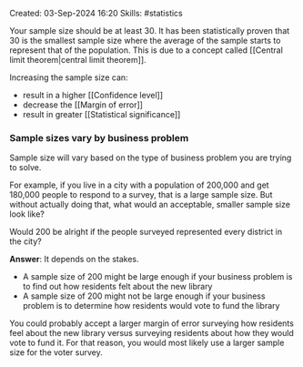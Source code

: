 Created: 03-Sep-2024 16:20
Skills: #statistics 

Your sample size should be at least 30. It has been statistically proven that 30 is the smallest sample size where the average of the sample starts to represent that of the population. This is due to a concept called [[Central limit theorem|central limit theorem]].

Increasing the sample size can:
- result in a higher [[Confidence level]]
- decrease the [[Margin of error]]
- result in greater [[Statistical significance]]
### Sample sizes vary by business problem
Sample size will vary based on the type of business problem you are trying to solve. 

For example, if you live in a city with a population of 200,000 and get 180,000 people to respond to a survey, that is a large sample size. But without actually doing that, what would an acceptable, smaller sample size look like? 

Would 200 be alright if the people surveyed represented every district in the city?

**Answer**: It depends on the stakes. 

- A sample size of 200 might be large enough if your business problem is to find out how residents felt about the new library
- A sample size of 200 might not be large enough if your business problem is to determine how residents would vote to fund the library

You could probably accept a larger margin of error surveying how residents feel about the new library versus surveying residents about how they would vote to fund it. For that reason, you would most likely use a larger sample size for the voter survey.
